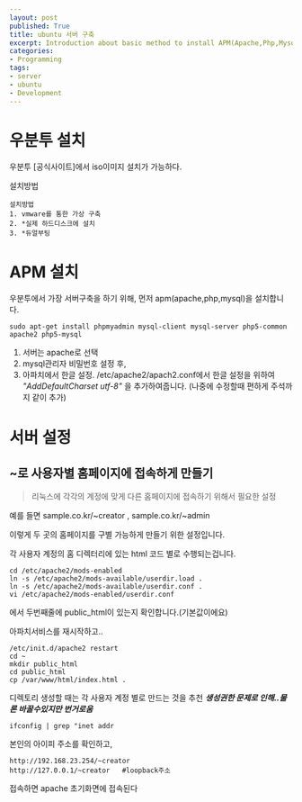 ```yaml
---
layout: post
published: True
title: ubuntu 서버 구축
excerpt: Introduction about basic method to install APM(Apache,Php,Mysql)
categories: 
- Programming
tags:
- server
- ubuntu
- Development
---
```


# 우분투 설치
우분투 [공식사이트]에서 iso이미지 설치가 가능하다.

설치방법

	설치방법
	1. vmware를 통한 가상 구축
	2. *실제 하드디스크에 설치
	3. *듀얼부팅

# APM 설치
우분투에서 가장 서버구축을 하기 위해, 먼저 apm(apache,php,mysql)을 설치합니다.

	sudo apt-get install phpmyadmin mysql-client mysql-server php5-common apache2 php5-mysql

1. 서버는 apache로 선택
2. mysql관리자 비밀번호 설정 후,
3. 아파치에서 한글 설정.
	/etc/apache2/apach2.conf에서 한글 설정을 위하여
	*"AddDefaultCharset utf-8"*
	을 추가하여줍니다. (나중에 수정할때 편하게 주석까지 같이 추가)

# 서버 설정

## ~로 사용자별 홈페이지에 접속하게 만들기
>리눅스에 각각의 계정에 맞게 다른 홈페이지에 접속하기 위해서 필요한 설정

예를 들면 sample.co.kr/~creator , sample.co.kr/~admin

이렇게 두 곳의 홈페이지를 구별 가능하게 만들기 위한 설정입니다.

각 사용자 계정의 홈 디렉터리에 있는 html 코드 별로 수행되는겁니다.

	cd /etc/apache2/mods-enabled
	ln -s /etc/apache2/mods-available/userdir.load .
	ln -s /etc/apache2/mods-available/userdir.conf .
	vi /etc/apache2/mods-enabled/userdir.conf

에서 두번째줄에 public_html이 있는지 확인합니다.(기본값이에요)


아파치서비스를 재시작하고..

	/etc/init.d/apache2 restart
	cd ~
	mkdir public_html
	cd public_html
	cp /var/www/html/index.html .
디렉토리 생성할 때는 각 사용자 계정 별로 만드는 것을 추천
***생성권한 문제로 인해..물론 바꿀수있지만 번거로움***

	ifconfig | grep "inet addr

본인의 아이피 주소를 확인하고,

	http://192.168.23.254/~creator
	http://127.0.0.1/~creator	#loopback주소

접속하면 apache 초기화면에 접속된다

